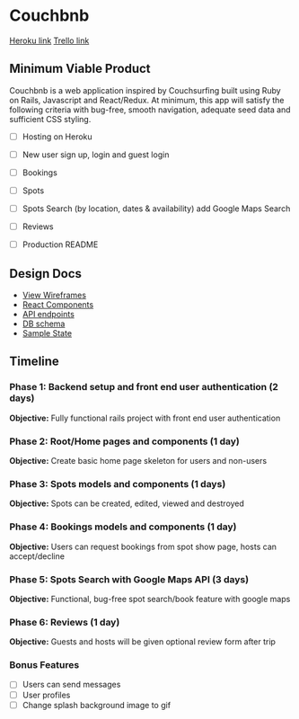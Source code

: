 # Couchbnb

[Heroku link][heroku]
[Trello link][trello]

[heroku]: https://couchbnb.herokuapp.com/
[trello]: https://trello.com/b/zK9iofDv/full-stack-couchbnb


## Minimum Viable Product
Couchbnb is a web application inspired by Couchsurfing built using Ruby on Rails, Javascript and React/Redux. At minimum, this app will satisfy the following criteria with bug-free, smooth navigation, adequate seed data and sufficient CSS styling.

- [ ] Hosting on Heroku
- [ ] New user sign up, login and guest login
- [ ] Bookings
- [ ] Spots
- [ ] Spots Search (by location, dates & availability) add Google Maps Search
- [ ] Reviews
- [ ] Production README


## Design Docs
* [View Wireframes][wireframes]
* [React Components][components]
* [API endpoints][api-endpoints]
* [DB schema][schema]
* [Sample State][sample-state]

[wireframes]: docs/wireframes
[components]: docs/component-hierarchy.md
[sample-state]: docs/sample-state.md
[api-endpoints]: docs/api-endpoints.md
[schema]: docs/schema.md

## Timeline

### Phase 1: Backend setup and front end user authentication (2 days)
**Objective:** Fully functional rails project with front end user authentication

### Phase 2: Root/Home pages and components (1 day)
**Objective:** Create basic home page skeleton for users and non-users

### Phase 3: Spots models and components (1 days)
**Objective:** Spots can be created, edited, viewed and destroyed

### Phase 4: Bookings models and components (1 day)
**Objective:** Users can request bookings from spot show page, hosts can accept/decline

### Phase 5: Spots Search with Google Maps API (3 days)
**Objective:** Functional, bug-free spot search/book feature with google maps

### Phase 6: Reviews (1 day)
**Objective:** Guests and hosts will be given optional review form after trip

### Bonus Features
- [ ] Users can send messages
- [ ] User profiles
- [ ] Change splash background image to gif
